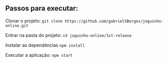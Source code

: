 ## Passos para executar:
Clonar o projeto:
`git clone https://github.com/gabrielSBorges/joguinho-online.git`

Entrar na pasta do projeto:
`cd joguinho-online/1st-release`

Instalar as dependências
`npm install`

Executar a aplicação:
`npm start`
